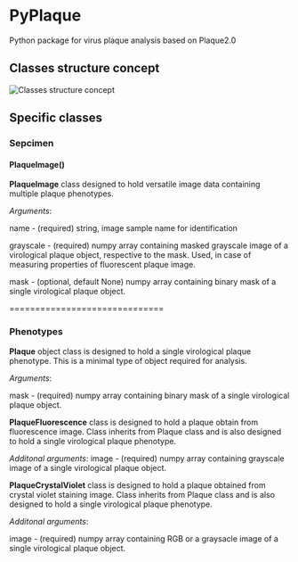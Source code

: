 # PyPlaque
Python package for virus plaque analysis based on Plaque2.0


## Classes structure concept

![Classes structure concept](https://user-images.githubusercontent.com/1135672/85918194-705d0a80-b858-11ea-8e56-8cff78ee5b05.png)


## Specific classes

### Sepcimen

#### PlaqueImage()
**PlaqueImage** class designed to hold versatile image data containing multiple plaque phenotypes.

_Arguments_:

name - (required) string, image sample name for identification

grayscale - (required) numpy array containing masked grayscale image of a virological plaque object, respective to the mask. Used, in case of measuring properties of fluorescent plaque image.

mask - (optional, default None) numpy array containing binary mask of a single virological plaque object.

==============================

### Phenotypes
**Plaque** object class is designed to hold a single virological plaque phenotype. This is a minimal type of object required for analysis.

_Arguments_:

mask - (required) numpy array containing binary mask of a single virological plaque object.

**PlaqueFluorescence** class is designed to hold a plaque obtain from fluorescence image. Class inherits from Plaque class and is also designed to hold a single virological plaque phenotype.

_Additonal arguments_:
image - (required) numpy array containing grayscale image of a single virological plaque object.


**PlaqueCrystalViolet** class is designed to hold a plaque obtained from crystal violet staining image. Class inherits from Plaque class and is also designed to hold a single virological plaque phenotype.

_Additonal arguments_:

image - (required) numpy array containing RGB or a graysacle image of a single virological plaque object.
